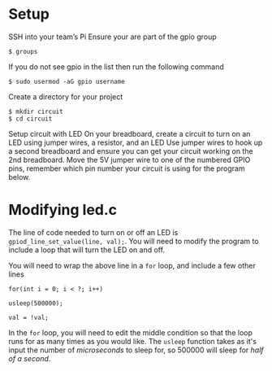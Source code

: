 # Setup

SSH into your team’s Pi
Ensure your are part of the gpio group

`$ groups`

If you do not see gpio in the list then run the following command

`$ sudo usermod -aG gpio username`

Create a directory for your project

```
$ mkdir circuit
$ cd circuit
```

Setup circuit with LED
On your breadboard, create a circuit to turn on an LED using jumper wires, a resistor, and an LED
Use jumper wires to hook up a second breadboard and ensure you can get your circuit working on the 2nd breadboard.
Move the 5V jumper wire to one of the numbered GPIO pins, remember which pin number your circuit is using for the program below.

# Modifying led.c

The line of code needed to turn on or off an LED is `gpiod_line_set_value(line, val);`. You will need to modify the program to include a loop that will turn the LED on and off.

You will need to wrap the above line in a `for` loop, and include a few other lines

`for(int i = 0; i < ?; i++)`

`usleep(500000);`

`val = !val;`

In the `for` loop, you will need to edit the middle condition so that the loop runs for as many times as you would like. The `usleep` function takes as it's input the number of *microseconds* to sleep for, so 500000 will sleep for *half of a second*.
